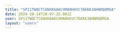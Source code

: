 ```yaml
---
title: "SP11TWQCTC6NXK6A6C4MA0HXVC76EKK3AHNRQ8MSA"
date: 2024-10-14T20:47:22.861Z
user: SP11TWQCTC6NXK6A6C4MA0HXVC76EKK3AHNRQ8MSA
layout: "users"
---
```

    